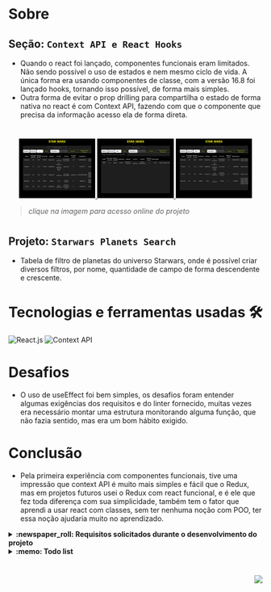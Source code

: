 # Sobre

## Seção: `Context API e React Hooks`

- Quando o react foi lançado, componentes funcionais eram limitados. Não sendo possível o uso de estados e nem mesmo ciclo de vida. A única forma era usando componentes de classe, com a versão 16.8 foi lançado hooks, tornando isso possível, de forma mais simples.
- Outra forma de evitar o prop drilling para compartilha o estado de forma nativa no react é com Context API, fazendo com que o componente que precisa da informação acesso ela de forma direta.
#
<div align="center">
  <a href="https://davidrogger.github.io/trybe-project-starwars-planets-search">
    <img width="30%" src="./readme-imgs/project_starwars_planets_top.webp">
    <img width="30%" src="./readme-imgs/project_starwars_planets_mid.webp">
    <img width="30%" src="./readme-imgs/project_starwars_planets_bottom.webp">
  </a>
</div>

>*clique na imagem para acesso online do projeto*
#
## Projeto: `Starwars Planets Search`

- Tabela de filtro de planetas do universo Starwars, onde é possível criar diversos filtros, por nome, quantidade de campo de forma descendente e crescente.

# Tecnologias e ferramentas usadas 🛠

![React.js](https://img.shields.io/badge/-React.js-61DAFB?style=flat-square&logo=react&logoColor=ffffff)
![Context API](https://img.shields.io/badge/-ContextAPI-61DAFB?style=flat-square&logo=react&logoColor=ffffff)


# Desafios

- O uso de useEffect foi bem simples, os desafios foram entender algumas exigências dos requisitos e do linter fornecido, muitas vezes era necessário montar uma estrutura monitorando alguma função, que não fazia sentido, mas era um bom hábito exigido.

# Conclusão

- Pela primeira experiência com componentes funcionais, tive uma impressão que context API é muito mais simples e fácil que o Redux, mas em projetos futuros usei o Redux com react funcional, e é ele que fez toda diferença com sua simplicidade, também tem o fator que aprendi a usar react com classes, sem ter nenhuma noção com POO, ter essa noção ajudaria muito no aprendizado.

</details>

<details>
  <summary>
    <strong>
      :newspaper_roll: Requisitos solicitados durante o desenvolvimento do projeto
    </strong>
  </summary>

 
### Requisitos
*Nome* | *Avaliação*
--- | :---:
1 - Faça uma requisição para o endpoint `/planets` da API de Star Wars e preencha uma tabela com os dados retornados, com exceção dos da coluna `residents` | :heavy_check_mark:
2 - Filtre a tabela através de um texto, inserido num *campo de texto*, exibindo somente os planetas cujos nomes incluam o texto digitado | :heavy_check_mark:
3 - Crie um filtro para valores numéricos | :heavy_check_mark:
4 - Implemente múltiplos filtros numéricos | :heavy_check_mark:
5 - Não utilize filtros repetidos | :heavy_check_mark:
6 - Apague um filtro de valor numérico ao clicar no ícone de X de um dos filtros e apague todas filtragens numéricas simultaneamente ao clicar em outro botão de Remover todas filtragens | :heavy_check_mark:
7 - Ordene as colunas de forma ascendente ou descendente | :heavy_check_mark:


</details>

<details>
  <summary>
    <strong>
      :memo: Todo list
    </strong>
  </summary>

  - [x] - ~~Criar aplicação com base nos requisitos da trybe.~~ ![data](https://badgen.net/badge/delivery/19-04-2022/green)
  - [x] - Revisar Estilo dos elementos. ![data](https://badgen.net/badge/delivery/07-02-2023/green)
  - [ ] - Desenvolver testes automatizados.
  - [ ] - Adaptar elementos da aplicação para mobile.

</details>

#

<div align="right">
  <img src="https://badgen.net/badge/last%20update/07-02-2023/blue">
</div>
